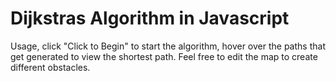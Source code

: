 # Dijkstras Algorithm in Javascript

Usage, click "Click to Begin" to start the algorithm, hover over the paths that get generated to view the shortest path. Feel free to edit the map to create different obstacles.